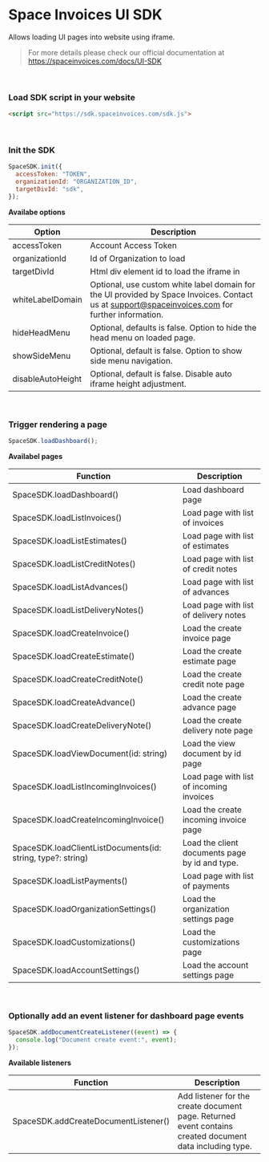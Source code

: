 # Space Invoices UI SDK

Allows loading UI pages into website using iframe.

> For more details please check our official documentation at https://spaceinvoices.com/docs/UI-SDK

<br>

### Load SDK script in your website

```html
<script src="https://sdk.spaceinvoices.com/sdk.js">
```

<br>

### Init the SDK

```js
SpaceSDK.init({
  accessToken: "TOKEN",
  organizationId: "ORGANIZATION_ID",
  targetDivId: "sdk",
});
```

**Availabe options**

| Option            | Description                                                                                                                                     |
| ----------------- | ----------------------------------------------------------------------------------------------------------------------------------------------- |
| accessToken       | Account Access Token                                                                                                                            |
| organizationId    | Id of Organization to load                                                                                                                      |
| targetDivId       | Html div element id to load the iframe in                                                                                                       |
| whiteLabelDomain  | Optional, use custom white label domain for the UI provided by Space Invoices. Contact us at support@spaceinvoices.com for further information. |
| hideHeadMenu      | Optional, defaults is false. Option to hide the head menu on loaded page.                                                                       |
| showSideMenu      | Optional, default is false. Option to show side menu navigation.                                                                                |
| disableAutoHeight | Optional, default is false. Disable auto iframe height adjustment.                                                                              |

<br>

### Trigger rendering a page

```js
SpaceSDK.loadDashboard();
```

**Availabel pages**

| Function                                                    | Description                                    |
| ----------------------------------------------------------- | ---------------------------------------------- |
| SpaceSDK.loadDashboard()                                    | Load dashboard page                            |
| SpaceSDK.loadListInvoices()                                 | Load page with list of invoices                |
| SpaceSDK.loadListEstimates()                                | Load page with list of estimates               |
| SpaceSDK.loadListCreditNotes()                              | Load page with list of credit notes            |
| SpaceSDK.loadListAdvances()                                 | Load page with list of advances                |
| SpaceSDK.loadListDeliveryNotes()                            | Load page with list of delivery notes          |
| SpaceSDK.loadCreateInvoice()                                | Load the create invoice page                   |
| SpaceSDK.loadCreateEstimate()                               | Load the create estimate page                  |
| SpaceSDK.loadCreateCreditNote()                             | Load the create credit note page               |
| SpaceSDK.loadCreateAdvance()                                | Load the create advance page                   |
| SpaceSDK.loadCreateDeliveryNote()                           | Load the create delivery note page             |
| SpaceSDK.loadViewDocument(id: string)                       | Load the view document by id page              |
| SpaceSDK.loadListIncomingInvoices()                         | Load page with list of incoming invoices       |
| SpaceSDK.loadCreateIncomingInvoice()                        | Load the create incoming invoice page          |
| SpaceSDK.loadClientListDocuments(id: string, type?: string) | Load the client documents page by id and type. |
| SpaceSDK.loadListPayments()                                 | Load page with list of payments                |
| SpaceSDK.loadOrganizationSettings()                         | Load the organization settings page            |
| SpaceSDK.loadCustomizations()                               | Load the customizations page                   |
| SpaceSDK.loadAccountSettings()                              | Load the account settings page                 |

<br>

### Optionally add an event listener for dashboard page events

```js
SpaceSDK.addDocumentCreateListener((event) => {
  console.log("Document create event:", event);
});
```

**Available listeners**

| Function                             | Description                                                                                              |
| ------------------------------------ | -------------------------------------------------------------------------------------------------------- |
| SpaceSDK.addCreateDocumentListener() | Add listener for the create document page. Returned event contains created document data including type. |
